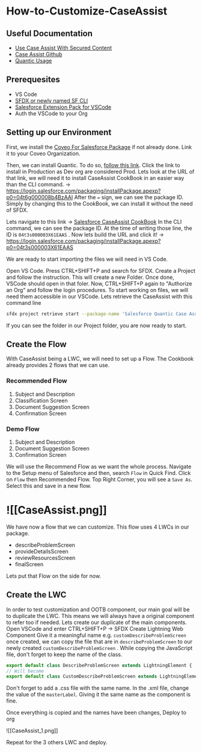 # How-to-Customize-CaseAssist

## Useful Documentation

- [Use Case Assist With Secured Content](https://docs.coveo.com/en/na6a5281/service/use-case-assist-with-secured-content)
- [Case Assist Github](https://github.com/coveooss/sf-case-assist-cookbook)
- [Quantic Usage](https://docs.coveo.com/en/quantic/latest/usage/)

## Prerequesites

- VS Code
- [SFDX or newly named SF CLI](https://developer.salesforce.com/docs/atlas.en-us.sfdx_setup.meta/sfdx_setup)
- [Salesforce Extension Pack for VSCode](https://marketplace.visualstudio.com/items?itemName=salesforce.salesforcedx-vscode)
- Auth the VSCode to your Org

## Setting up our Environment

First, we install the [Coveo For Salesforce Package](https://docs.coveo.com/en/1102/coveo-for-salesforce/install-the-coveo-for-salesforce-application) if not already done. Link it to your Coveo Organization.

Then, we can install Quantic.
To do so, [follow this link](https://docs.coveo.com/en/quantic/latest/usage/#install-quantic). Click the link to install in Production as Dev org are considered Prod.
Lets look at the URL of that link, we will need it to install CaseAssist CookBook in an easier way than the CLI command.
-> https://login.salesforce.com/packaging/installPackage.apexp?p0=04t6g000008b4BzAAI
After the `=` sign, we can see the package ID. Simply by changing this to the CookBook, we can install it without the need of SFDX.

Lets navigate to this link -> [Salesforce CaseAssist CookBook](https://github.com/coveooss/sf-case-assist-cookbook#3c-install-the-app-using-an-unlocked-package)
In the CLI command, we can see the package ID. At the time of writing those line, the ID is `04t3s000003X61EAAS` .
Now lets build the URL and click it! ->
https://login.salesforce.com/packaging/installPackage.apexp?p0=04t3s000003X61EAAS

We are ready to start importing the files we will need in VS Code.

Open VS Code.
Press CTRL+SHIFT+P and search for SFDX.
Create a Project and follow the instruction. This will create a new Folder. Once done, VSCode should open in that foler.
Now, CTRL+SHIFT+P again to "Authorize an Org" and follow the login procedures.
To start working on files, we will need them accessible in our VSCode.
Lets retrieve the CaseAssist with this command line

```sh
sfdx project retrieve start --package-name 'Salesforce Quantic Case Assist Cookbook'
```

If you can see the folder in our Project folder, you are now ready to start.

## Create the Flow

With CaseAssist being a LWC, we will need to set up a Flow. The Cookbook already provides 2 flows that we can use.

### Recommended Flow

1. Subject and Description
2. Classification Screen
3. Document Suggestion Screen
4. Confirmation Screen

### Demo Flow

1. Subject and Description
2. Document Suggestion Screen
3. Confirmation Screen

We will use the Recommend Flow as we want the whole process. Navigate to the Setup menu of Salesforce and then, search `Flow` in Quick Find. Click on `Flow` then Recommended Flow.
Top Right Corner, you will see a `Save As`. Select this and save in a new flow.

# ![[CaseAssist.png]]

We have now a flow that we can customize. This flow uses 4 LWCs in our package.

- describeProblemScreen
- provideDetailsScreen
- reviewResourcesScreen
- finalScreen

Lets put that Flow on the side for now.

## Create the LWC

In order to test customization and OOTB component, our main goal will be to duplicate the LWC. This means we will always have a original component to refer too if needed.
Lets create our duplicate of the main components.
Open VSCode and enter CTRL+SHIFT+P -> SFDX Create Lightning Web Component
Give it a meaningful name e.g. `customDescribeProblemScreen`
once created, we can copy the file that are in `describeProblemScreen` to our newly created `customDescribeProblemScreen` .
While copying the JavaScript file, don't forget to keep the name of the class.

```js
export default class DescribeProblemScreen extends LightningElement {
// Will become
export default class CustomDescribeProblemScreen extends LightningElement {
```

Don't forget to add a .css file with the same name.
In the .xml file, change the value of the `masterLabel`. Giving it the same name as the component is fine.

Once everything is copied and the names have been changes, Deploy to org

![[CaseAssist_1.png]]

Repeat for the 3 others LWC and deploy.
